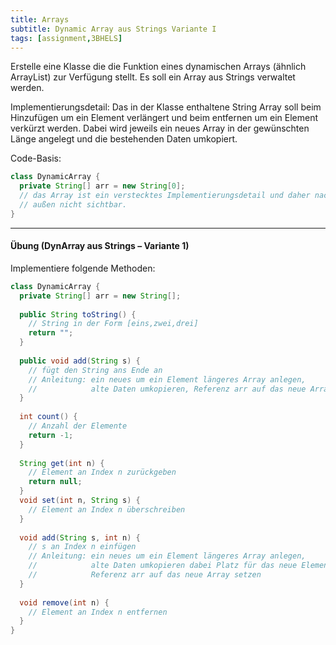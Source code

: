 ```yaml
---
title: Arrays
subtitle: Dynamic Array aus Strings Variante I
tags: [assignment,3BHELS]
---
```


Erstelle eine Klasse die die Funktion eines dynamischen Arrays (ähnlich ArrayList) zur Verfügung stellt. Es soll ein Array aus Strings verwaltet werden.

Implementierungsdetail: Das in der Klasse enthaltene String Array soll beim Hinzufügen um ein Element verlängert und beim entfernen um ein Element verkürzt werden. Dabei wird jeweils ein neues Array in der gewünschten Länge angelegt und die bestehenden Daten umkopiert.

Code-Basis:

```java
class DynamicArray {
  private String[] arr = new String[0];
  // das Array ist ein verstecktes Implementierungsdetail und daher nach
  // außen nicht sichtbar.
}
```





---

#### Übung (DynArray aus Strings – Variante 1)

Implementiere folgende Methoden:

```java
class DynamicArray {
  private String[] arr = new String[];
  
  public String toString() {
    // String in der Form [eins,zwei,drei]
    return "";
  }
  
  public void add(String s) {
    // fügt den String ans Ende an
    // Anleitung: ein neues um ein Element längeres Array anlegen, 
    //            alte Daten umkopieren, Referenz arr auf das neue Array setzen
  }
  
  int count() {
    // Anzahl der Elemente
    return -1;
  }
  
  String get(int n) {
    // Element an Index n zurückgeben
    return null;
  }
  void set(int n, String s) {
    // Element an Index n überschreiben
  }
  
  void add(String s, int n) {
    // s an Index n einfügen
    // Anleitung: ein neues um ein Element längeres Array anlegen, 
    //            alte Daten umkopieren dabei Platz für das neue Element lassen,
    //            Referenz arr auf das neue Array setzen
  }
  
  void remove(int n) {
    // Element an Index n entfernen
  }
}
```